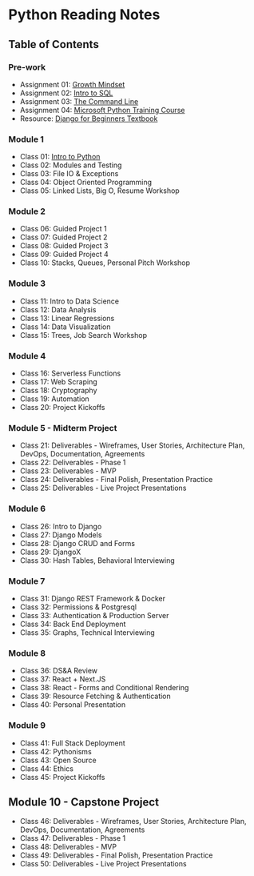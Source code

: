
# Python Reading Notes

## Table of Contents

### Pre-work

- Assignment 01: [Growth Mindset](growthmindset.md)
- Assignment 02: [Intro to SQL](intro_to_SQL.md)
- Assignment 03: [The Command Line](thecommandline.md)
- Assignment 04: [Microsoft Python Training Course](pythontraining.md)
- Resource: [Django for Beginners Textbook](book-django-for-beginners.pdf)


### Module 1

- Class 01: [Intro to Python](1.md)
- Class 02: Modules and Testing
- Class 03: File IO & Exceptions
- Class 04: Object Oriented Programming
- Class 05: Linked Lists, Big O, Resume Workshop

### Module 2
- Class 06: Guided Project 1
- Class 07: Guided Project 2
- Class 08: Guided Project 3
- Class 09: Guided Project 4
- Class 10: Stacks, Queues, Personal Pitch Workshop

### Module 3
- Class 11: Intro to Data Science
- Class 12: Data Analysis
- Class 13: Linear Regressions
- Class 14: Data Visualization
- Class 15: Trees, Job Search Workshop

### Module 4
- Class 16: Serverless Functions
- Class 17: Web Scraping
- Class 18: Cryptography
- Class 19: Automation
- Class 20: Project Kickoffs

### Module 5 - Midterm Project
- Class 21: Deliverables - Wireframes, User Stories, Architecture Plan, DevOps, Documentation, Agreements
- Class 22: Deliverables - Phase 1
- Class 23: Deliverables - MVP
- Class 24: Deliverables - Final Polish, Presentation Practice
- Class 25: Deliverables - Live Project Presentations

### Module 6
- Class 26: Intro to Django
- Class 27: Django Models
- Class 28: Django CRUD and Forms
- Class 29: DjangoX
- Class 30: Hash Tables, Behavioral Interviewing

### Module 7
- Class 31: Django REST Framework & Docker
- Class 32: Permissions & Postgresql
- Class 33: Authentication & Production Server
- Class 34: Back End Deployment
- Class 35: Graphs, Technical Interviewing

### Module 8
- Class 36: DS&A Review
- Class 37: React + Next.JS
- Class 38: React - Forms and Conditional Rendering
- Class 39: Resource Fetching & Authentication
- Class 40: Personal Presentation

### Module 9
- Class 41: Full Stack Deployment
- Class 42: Pythonisms
- Class 43: Open Source
- Class 44: Ethics
- Class 45: Project Kickoffs

## Module 10 - Capstone Project
- Class 46: Deliverables - Wireframes, User Stories, Architecture Plan, DevOps, Documentation, Agreements
- Class 47: Deliverables - Phase 1
- Class 48: Deliverables - MVP
- Class 49: Deliverables - Final Polish, Presentation Practice
- Class 50: Deliverables - Live Project Presentations

